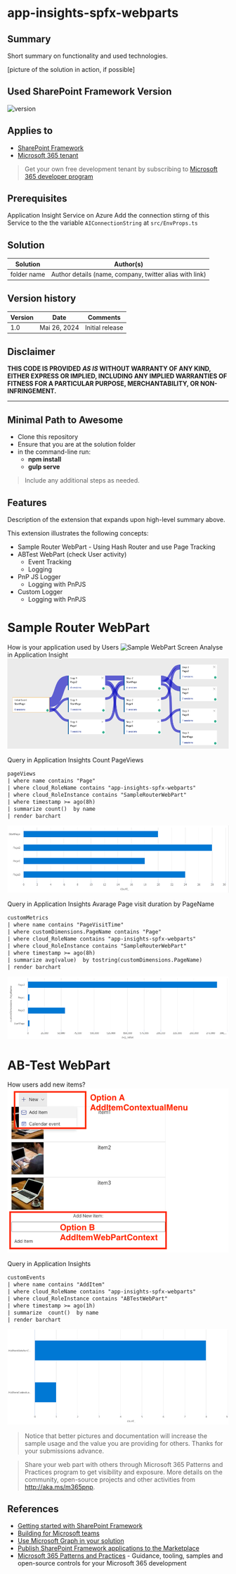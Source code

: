 # app-insights-spfx-webparts

## Summary

Short summary on functionality and used technologies.

[picture of the solution in action, if possible]

## Used SharePoint Framework Version

![version](https://img.shields.io/badge/version-1.18.2-green.svg)

## Applies to

- [SharePoint Framework](https://aka.ms/spfx)
- [Microsoft 365 tenant](https://docs.microsoft.com/en-us/sharepoint/dev/spfx/set-up-your-developer-tenant)

> Get your own free development tenant by subscribing to [Microsoft 365 developer program](http://aka.ms/o365devprogram)

## Prerequisites

Application Insight Service on Azure
Add the connection stirng of this Service to the the variable ```AIConnectionString``` at ```src/EnvProps.ts```

## Solution

| Solution    | Author(s)                                               |
| ----------- | ------------------------------------------------------- |
| folder name | Author details (name, company, twitter alias with link) |

## Version history

| Version | Date             | Comments        |
| ------- | ---------------- | --------------- |
| 1.0     | Mai 26, 2024 | Initial release |

## Disclaimer

**THIS CODE IS PROVIDED _AS IS_ WITHOUT WARRANTY OF ANY KIND, EITHER EXPRESS OR IMPLIED, INCLUDING ANY IMPLIED WARRANTIES OF FITNESS FOR A PARTICULAR PURPOSE, MERCHANTABILITY, OR NON-INFRINGEMENT.**

---

## Minimal Path to Awesome

- Clone this repository
- Ensure that you are at the solution folder
- in the command-line run:
  - **npm install**
  - **gulp serve**

> Include any additional steps as needed.

## Features

Description of the extension that expands upon high-level summary above.

This extension illustrates the following concepts:

- Sample Router WebPart 
      - Using Hash Router and use Page Tracking
- ABTest WebPart (check User activity)
    - Event Tracking
    - Logging
- PnP JS Logger
    - Logging with PnPJS
- Custom Logger
    - Logging with PnPJS

# Sample Router WebPart

How is your application used by Users
![Sample WebPart Screen](assets/SampleRouterUI.png.png)
Analyse in Application Insight
![UserFlow by Session](assets/SampleRouterUserFlow.png)

Query in Application Insights Count PageViews
```
pageViews 
| where name contains "Page"
| where cloud_RoleName contains "app-insights-spfx-webparts"
| where cloud_RoleInstance contains "SampleRouterWebPart"
| where timestamp >= ago(8h)
| summarize count()  by name
| render barchart 
```
![Page visit count evaluation](assets/SampleRouterEvaluation.png)

Query in Application Insights Avarage Page visit duration by PageName
```
customMetrics 
| where name contains "PageVisitTime"
| where customDimensions.PageName contains "Page"
| where cloud_RoleName contains "app-insights-spfx-webparts"
| where cloud_RoleInstance contains "SampleRouterWebPart"
| where timestamp >= ago(8h)
| summarize avg(value)  by tostring(customDimensions.PageName)
| render barchart 
```
![Page visit duration evaluation](assets/SampleRouterDurationEvaluation.png)

# AB-Test WebPart

How users add new items?
![AB UI Screen](assets/ABTextUI.png)

Query in Application Insights
```
customEvents 
| where name contains "AddItem"
| where cloud_RoleName contains "app-insights-spfx-webparts"
| where cloud_RoleInstance contains "ABTestWebPart"
| where timestamp >= ago(1h)
| summarize  count()  by name
| render barchart 
```
![AB Evaluation](assets/ABEvaluation.png)

> Notice that better pictures and documentation will increase the sample usage and the value you are providing for others. Thanks for your submissions advance.

> Share your web part with others through Microsoft 365 Patterns and Practices program to get visibility and exposure. More details on the community, open-source projects and other activities from http://aka.ms/m365pnp.

## References

- [Getting started with SharePoint Framework](https://docs.microsoft.com/en-us/sharepoint/dev/spfx/set-up-your-developer-tenant)
- [Building for Microsoft teams](https://docs.microsoft.com/en-us/sharepoint/dev/spfx/build-for-teams-overview)
- [Use Microsoft Graph in your solution](https://docs.microsoft.com/en-us/sharepoint/dev/spfx/web-parts/get-started/using-microsoft-graph-apis)
- [Publish SharePoint Framework applications to the Marketplace](https://docs.microsoft.com/en-us/sharepoint/dev/spfx/publish-to-marketplace-overview)
- [Microsoft 365 Patterns and Practices](https://aka.ms/m365pnp) - Guidance, tooling, samples and open-source controls for your Microsoft 365 development

